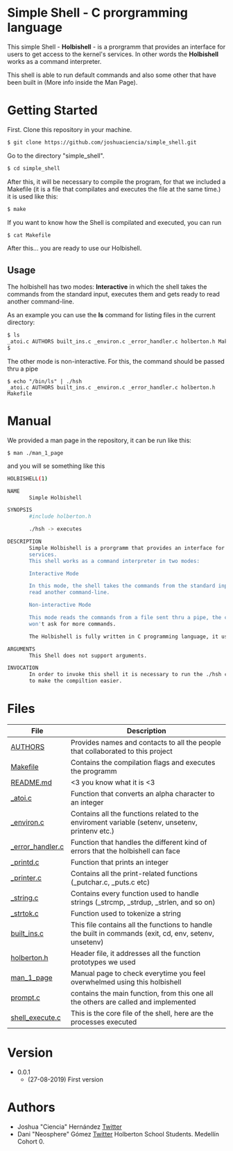 # Simple Shell - C prorgramming language

This simple Shell - **Holbishell** - is a prorgramm that provides an interface for users to get access to the kernel's services. In other words the  **Holbishell** works as a command interpreter.

This shell is able to run default commands and also some other that have been built in (More info inside the Man Page).

# Getting Started

First. Clone this repository in your machine.
```sh
$ git clone https://github.com/joshuaciencia/simple_shell.git
```
Go to the directory "simple_shell".
```sh
$ cd simple_shell 
```
After this, it will be necessary to compile the program, for that we included a Makefile (it is a file that compilates and executes the file at the same time.) it is used like this:
```sh
$ make 
```
If you want to know how the Shell is compilated and executed, you can run 
```sh
$ cat Makefile
```
After this... you are ready to use our Holbishell.

##  Usage

The holbishell has two modes: **Interactive** in which the shell takes the commands from the standard input, executes them and gets ready to read another command-line.

As an example you can use the <b>ls</b> command for listing files in the current directory:

```sh
$ ls
_atoi.c AUTHORS built_ins.c _environ.c _error_handler.c holberton.h Makefile
$ 
```
The other mode is non-interactive. For this, the command should be passed thru a pipe
```
$ echo "/bin/ls" | ./hsh
_atoi.c AUTHORS built_ins.c _environ.c _error_handler.c holberton.h Makefile
```
# Manual
We provided a man page in the repository, it can be run like this:
```
$ man ./man_1_page
```
and you will se something like this 

```sh
HOLBISHELL(1)                                                                      General Commands Manual                                                                       HOLBISHELL(1)

NAME
       Simple Holbishell

SYNOPSIS
       #include holberton.h

       ./hsh -> executes

DESCRIPTION
       Simple Holbishell is a prorgramm that provides an interface for users to get access to the kernel's 
       services.  
       This shell works as a command interpreter in two modes:

       Interactive Mode

       In this mode, the shell takes the commands from the standard input, executes them and gets ready to 
       read another command-line.

       Non-interactive Mode

       This mode reads the commands from a file sent thru a pipe, the commands will be executed and the shell 
       won't ask for more commands.

       The Holbishell is fully written in C programming language, it uses systemcalls and regular C functions.

ARGUMENTS
       This Shell does not support arguments.

INVOCATION
       In order to invoke this shell it is necessary to run the ./hsh command. We also provided a Makefile 
       to make the compiltion easier.
```
# Files
| File | Description |
| ------ | ------ |
|[AUTHORS](https://github.com/joshuaciencia/simple_shell/blob/Test/AUTHORS "AUTHORS") | Provides names and contacts to all the people that collaborated to this project |
| [Makefile](https://github.com/joshuaciencia/simple_shell/blob/Test/Makefile "Makefile") | Contains the compilation flags and executes the programm |
| [README.md](https://github.com/joshuaciencia/simple_shell/blob/Test/README.md "README.md")| <3 you know what it is <3 |
| [_atoi.c](https://github.com/joshuaciencia/simple_shell/blob/Test/_atoi.c "_atoi.c")| Function that converts an alpha character to an integer |
| [_environ.c](https://github.com/joshuaciencia/simple_shell/blob/Test/_environ.c "_environ.c")| Contains all the functions related to the enviroment variable (setenv, unsetenv, printenv etc.)  |
| [_error_handler.c](https://github.com/joshuaciencia/simple_shell/blob/Test/_error_handler.c "_error_handler.c") |  Function that handles the different kind of errors that the holbishell can face |
| [_printd.c](https://github.com/joshuaciencia/simple_shell/blob/Test/_printd.c "_printd.c") | Function that prints an integer |
| [_printer.c](https://github.com/joshuaciencia/simple_shell/blob/Test/_printer.c "_printer.c") |Contains all the print-related functions (_putchar.c, _puts.c etc)  |
| [_string.c](https://github.com/joshuaciencia/simple_shell/blob/Test/_string.c "_string.c") | Contains every function used to handle strings (_strcmp, _strdup, _strlen, and so on)  |
| [_strtok.c](https://github.com/joshuaciencia/simple_shell/blob/Test/_strtok.c "_strtok.c") | Function used to tokenize a string |
| [built_ins.c](https://github.com/joshuaciencia/simple_shell/blob/Test/built_ins.c "built_ins.c") | This file contains all the functions to handle the built in commands (exit, cd, env, setenv, unsetenv) |
| [holberton.h](https://github.com/joshuaciencia/simple_shell/blob/Test/holberton.h "holberton.h") | Header file, it addresses all the function prototypes we used |
| [man_1_page](https://github.com/joshuaciencia/simple_shell/blob/Test/man_1_page "man_1_page") | Manual page to check everytime you feel overwhelmed using this holbishell |
| [prompt.c](https://github.com/joshuaciencia/simple_shell/blob/Test/prompt.c "prompt.c") | contains the main function, from this one all the others are called and implemented |
| [shell_execute.c](https://github.com/joshuaciencia/simple_shell/blob/Test/shell_execute.c "shell_execute.c") | This is the core file of the shell, here are the processes executed |


# Version
* 0.0.1
    * (27-08-2019) First version
# Authors
* Joshua "Ciencia" Hernández [Twitter](https://twitter.com/JoshuaH63560195)
* Dani "Neosphere" Gómez [Twitter](https://twitter.com/darkinss)
	Holberton School Students. Medellín Cohort 0.
